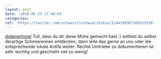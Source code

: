 ```yaml
---
layout: post
date: '2019-06-27 17:40:03'
categories: 
ref: 'https://twitter.com/schwarzlichtwue/status/1144299367169515520'
---
```

[@dampfpixel](https://twitter.com/dampfpixel) Toll, dass du dir diese Mühe gemacht hast :) solltest du selbst derartige Schmierereien entdecken, dann leite das gerne an uns oder die entsprechende lokale Antifa weiter. Rechte Umtriebe zu dokumentieren ist sehr wichtig und geschieht viel zu wenig!